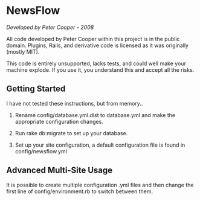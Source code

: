 NewsFlow
========
_Developed by Peter Cooper - 2008_

All code developed by Peter Cooper within this project is in the public domain.
Plugins, Rails, and derivative code is licensed as it was originally (mostly MIT).

This code is entirely unsupported, lacks tests, and could well make your machine
explode. If you use it, you understand this and accept all the risks.


Getting Started
---------------
I have not tested these instructions, but from memory..

1. Rename config/database.yml.dist to database.yml and make the appropriate
configuration changes.

2. Run rake db:migrate to set up your database.
 
3. Set up your site configuration, a default configuration file is found in config/newsflow.yml

Advanced Multi-Site Usage
-------------------------
It is possible to create multiple configuration .yml files and then change the first line of config/environment.rb to switch between them.